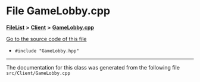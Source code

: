 

# File GameLobby.cpp



[**FileList**](files.md) **>** [**Client**](dir_133b3cdd880ca9e91a51b18f00995eeb.md) **>** [**GameLobby.cpp**](GameLobby_8cpp.md)

[Go to the source code of this file](GameLobby_8cpp_source.md)



* `#include "GameLobby.hpp"`


































































------------------------------
The documentation for this class was generated from the following file `src/Client/GameLobby.cpp`

